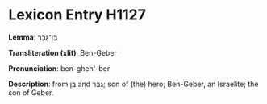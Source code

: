 # Lexicon Entry H1127

**Lemma**: בֶּן־גֶּבֶר

**Transliteration (xlit)**: Ben-Geber

**Pronunciation**: ben-gheh'-ber

**Description**:
from בֵּן and גֶּבֶר; son of (the) hero; Ben-Geber, an Israelite; the son of Geber.
